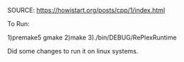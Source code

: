 SOURCE: https://howistart.org/posts/cpp/1/index.html


To Run:

1)premake5 gmake
2)make
3)./bin/DEBUG/RePlexRuntime




Did some changes to run it on linux systems.
